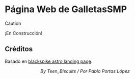 # Página Web de GalletasSMP

> [!CAUTION]
> ¡En Construcción!

## Créditos

Basado en [blackspike astro landing page](https://github.com/blackspike/blackspike-astro-landing-page).

<div align="center">

_By Teen_Biscuits / Por Pablo Portas López_

</div>